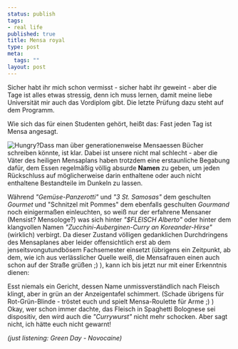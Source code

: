 ```yaml
--- 
status: publish
tags: 
- real life
published: true
title: Mensa royal
type: post
meta: 
  tags: ""
layout: post
---
```

Sicher habt ihr mich schon vermisst - sicher habt ihr geweint - aber die Tage ist alles etwas stressig, denn ich muss lernen, damit meine liebe Universität mir auch das Vordiplom gibt. Die letzte Prüfung dazu steht auf dem Programm.

Wie sich das für einen Studenten gehört, heißt das: Fast jeden Tag ist Mensa angesagt.

<img src="http://fredericiana.de/uploads/Hungry.gif" alt="Hungry?" class="alignright" />Dass man über generationenweise Mensaessen Bücher schreiben könnte, ist klar. Dabei ist unsere nicht mal schlecht - aber die Väter des heiligen Mensaplans haben trotzdem eine erstaunliche Begabung dafür, dem Essen regelmäßig völlig absurde <strong>Namen</strong> zu geben, um jeden Rückschluss auf möglicherweise darin enthaltene oder auch nicht enthaltene Bestandteile im Dunkeln zu lassen.


<!--more-->

Während <em>"Gemüse-Panzerotti"</em> und <em>"3 St. Samosas"</em> dem geschulten <em>Gourmet</em> und "Schnitzel mit Pommes" dem ebenfalls geschulten <em>Gourmand</em> noch einigermaßen einleuchten, so weiß nur der erfahrene Mensaner (Mensist? Mensologe?) was sich hinter <em>"$FLEISCH Alberto"</em> oder hinter dem klangvollen Namen <em>"Zucchini-Auberginen-Curry an Koreander-Hirse"</em> (wirklich) verbirgt. Da dieser Zustand völligen gedanklichen Durchdringens des Mensaplanes aber leider offensichtlich erst ab dem jenseitsvongutundbösem Fachsemester einsetzt (übrigens ein Zeitpunkt, ab dem, wie ich aus verlässlicher Quelle weiß, die Mensafrauen einen auch schon auf der Straße grüßen ;) ), kann ich bis jetzt nur mit einer Erkenntnis dienen:

Esst niemals ein Gericht, dessen Name unmissverständlich nach Fleisch klingt, aber in grün an der Anzeigentafel schimmert. (Schade übrigens für Rot-Grün-Blinde - tröstet euch und spielt Mensa-Roulette für Arme ;) ) Okay, wer schon immer dachte, das Fleisch in Spaghetti Bolognese sei dispositiv, den wird auch die <em>"Currywurst"</em> nicht mehr schocken. Aber sagt nicht, ich hätte euch nicht gewarnt!

<em>(just listening: Green Day - Novocaine)</em>

